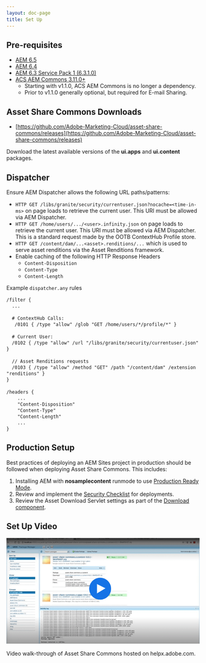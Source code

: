 ```yaml
---
layout: doc-page
title: Set Up
---
```


## Pre-requisites

* [AEM 6.5](https://helpx.adobe.com/experience-manager/6-5/release-notes.html)
* [AEM 6.4](https://helpx.adobe.com/experience-manager/6-4/release-notes.html)
* [AEM 6.3 Service Pack 1 (6.3.1.0)](https://docs.adobe.com/docs/en/aem/6-3/release-notes/sp1.html)
* [ACS AEM Commons 3.11.0+](https://github.com/Adobe-Consulting-Services/acs-aem-commons/releases)
    * Starting with v1.1.0, ACS AEM Commons is no longer a dependency.
    * Prior to v1.1.0 generally optional, but required for E-mail Sharing. 

## Asset Share Commons Downloads

* [https://github.com/Adobe-Marketing-Cloud/asset-share-commons/releases](https://github.com/Adobe-Marketing-Cloud/asset-share-commons/releases)

Download the latest available versions of the **ui.apps** and **ui.content** packages.

## Dispatcher

Ensure AEM Dispatcher allows the following URL paths/patterns:

* `HTTP GET /libs/granite/security/currentuser.json?nocache=<time-in-ms>` on page loads to retrieve the current user. This URI must be allowed via AEM Dispatcher.  
* `HTTP GET /home/users/.../<user>.infinity.json` on page loads to retrieve the current user. This URI must be allowed via AEM Dispatcher. This is a standard request made by the OOTB ContextHub Profile store.
* `HTTP GET /content/dam/...<asset>.renditions/...` which is used to serve asset renditions via the Asset Renditions framework.
* Enable caching of the following HTTP Response Headers
   * `Content-Disposition`
   * `Content-Type`
   * `Content-Length`

Example `dispatcher.any` rules

```
/filter {
  ...

  # ContextHub Calls:
   /0101 { /type "allow" /glob "GET /home/users/*/profile/*" }

  # Current User:
  /0102 { /type "allow" /url "/libs/granite/security/currentuser.json" }

  // Asset Renditions requests
  /0103 { /type "allow" /method "GET" /path "/content/dam" /extension "renditions" }
}

/headers {
    ...
    "Content-Disposition"
    "Content-Type"
    "Content-Length"
    ...
}
```

## Production Setup

Best practices of deploying an AEM Sites project in production should be followed when deploying Asset Share Commons. This includes:

1. Installing AEM with **nosamplecontent** runmode to use [Production Ready Mode](https://helpx.adobe.com/experience-manager/6-5/sites/administering/using/production-ready.html).
2. Review and implement the [Security Checklist](https://helpx.adobe.com/experience-manager/6-5/sites/administering/using/security-checklist.html) for deployments.
3. Review the Asset Download Servlet settings as part of the [Download component](../../actions/download).

## Set Up Video

<a href="https://helpx.adobe.com/experience-manager/kt/assets/using/asset-share-commons-article-understand/asset-share-commons-feature-video-setup.html"><img src="./images/video.png" alt="Set up video - center"/></a>

Video walk-through of Asset Share Commons hosted on helpx.adobe.com.

 




